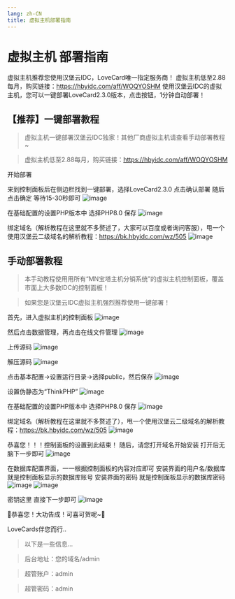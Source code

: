 ```yaml
---
lang: zh-CN
title: 虚拟主机部署指南
---
```

# 虚拟主机 部署指南
虚拟主机推荐您使用汉堡云IDC，LoveCard唯一指定服务商！
虚拟主机低至2.88每月，购买链接：https://hbyidc.com/aff/WOQYOSHM
使用汉堡云IDC的虚拟主机，您可以一键部署LoveCard2.3.0版本，点击按钮，1分钟自动部署！

## 【推荐】一键部署教程
>虚拟主机一键部署汉堡云IDC独家！其他厂商虚拟主机请查看手动部署教程~

>虚拟主机低至2.88每月，购买链接：https://hbyidc.com/aff/WOQYOSHM

开始部署

来到控制面板后在侧边栏找到一键部署，选择LoveCard2.3.0 点击确认部署 随后点击确定 等待15-30秒即可
![image](https://github.com/user-attachments/assets/d5293e7e-f800-4b3f-ad82-d3fe5ebcd0ff)

在基础配置的设置PHP版本中 选择PHP8.0 保存
![image](https://github.com/user-attachments/assets/83e7c780-fb66-4035-bcf9-720bf0fe3159)

绑定域名（解析教程在这里就不多赘述了，大家可以百度或者询问客服），甩一个使用汉堡云二级域名的解析教程：https://bk.hbyidc.com/wz/505
![image](https://github.com/user-attachments/assets/6672117e-ff94-4e2a-b352-af227374d363)

## 手动部署教程
> 本手动教程使用用所有“MN宝塔主机分销系统”的虚拟主机控制面板，覆盖市面上大多数IDC的控制面板！

> 如果您是汉堡云IDC虚拟主机强烈推荐使用一键部署！

首先，进入虚拟主机的控制面板
![image](https://github.com/user-attachments/assets/a1ff0d73-697b-4e3c-aece-970c8c7f01ec)

然后点击数据管理，再点击在线文件管理
![image](https://github.com/user-attachments/assets/55bfba22-d7a2-45ce-870f-0733f289bf5d)

上传源码
![image](https://github.com/user-attachments/assets/243e4c91-0465-420d-9961-ef9517642d1c)

解压源码
![image](https://github.com/user-attachments/assets/a2425de3-60b7-417e-8e1a-6a64fea71166)

点击基本配置→设置运行目录→选择public，然后保存
![image](https://github.com/user-attachments/assets/7224ee50-3de4-4794-87e9-9c8f31529283)

设置伪静态为“ThinkPHP”
![image](https://github.com/user-attachments/assets/34078105-a403-484f-bce9-68771819324c)

在基础配置的设置PHP版本中 选择PHP8.0 保存
![image](https://github.com/user-attachments/assets/83e7c780-fb66-4035-bcf9-720bf0fe3159)

绑定域名（解析教程在这里就不多赘述了），甩一个使用汉堡云二级域名的解析教程：https://bk.hbyidc.com/wz/505
![image](https://github.com/user-attachments/assets/6672117e-ff94-4e2a-b352-af227374d363)

恭喜您！！！控制面板的设置到此结束！
随后，请您打开域名开始安装 打开后无脑下一步即可
![image](https://github.com/user-attachments/assets/94b0513e-7bbf-4c4d-8f80-b48800a3625f)

在数据库配置界面，一一根据控制面板的内容对应即可
安装界面的用户名/数据库 就是控制面板显示的数据库账号
安装界面的密码 就是控制面板显示的数据库密码
![image](https://github.com/user-attachments/assets/9cfa9635-36d3-482a-b895-939cc8a720db)
![image](https://github.com/user-attachments/assets/76546838-014b-4f25-8eea-95b373471118)

密钥这里 直接下一步即可
![image](https://github.com/user-attachments/assets/f2f777d3-52e4-4bb9-ad0b-2b11c8136428)

🎉恭喜您！大功告成！可喜可贺呢~🎉

LoveCards伴您而行..

> 以下是一些信息...

> 后台地址：您的域名/admin

> 超管账户：admin

> 超管密码：admin




